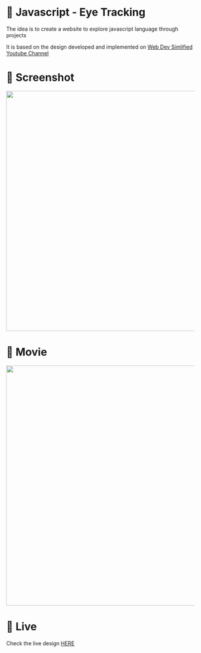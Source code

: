 # 🎨 Javascript - Eye Tracking

The idea is to create a website to explore javascript language through projects 

It is based on the design developed and implemented  on [Web Dev Simlified Youtube Channel](https://www.youtube.com/watch?v=BvhYm0BOLvA)


# 📸 Screenshot
<img src="https://storage.googleapis.com/rfribeiro-javascript/ml-eye-tracking/presentation.png" width="640">


# 🎥 Movie
<img src="https://storage.googleapis.com/rfribeiro-javascript/ml-eye-tracking/presentation.gif" width="640">

# 🚀 Live

Check the live design [HERE](https://storage.googleapis.com/rfribeiro-javascript/ml-eye-tracking/index.html)